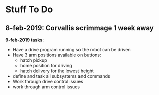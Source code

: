 # Stuff To Do

## 8-feb-2019: Corvallis scrimmage 1 week away
**9-feb-2019 tasks**:
* Have a drive program running so the robot can be driven
* Have 3 arm positions available on buttons:
  * hatch pickup
  * home position for driving
  * hatch delivery for the lowest height
* define and task all subsystems and commands
* Work through drive control issues
* work through arm control issues
